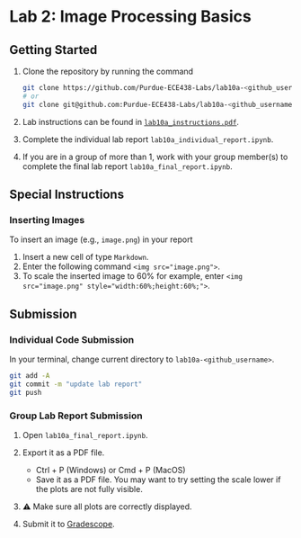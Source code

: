 # Lab 2: Image Processing Basics

## Getting Started

1. Clone the repository by running the command

    ```bash
    git clone https://github.com/Purdue-ECE438-Labs/lab10a-<github_username>.git  # using web URL
    # or
    git clone git@github.com:Purdue-ECE438-Labs/lab10a-<github_username>.git  # using SSH
    ```

2. Lab instructions can be found in [`lab10a_instructions.pdf`](lab10a_instructions.pdf).

3. Complete the individual lab report `lab10a_individual_report.ipynb`.

4. If you are in a group of more than 1, work with your group member(s) to complete the final lab report `lab10a_final_report.ipynb`.

## Special Instructions

### Inserting Images

To insert an image (e.g., `image.png`) in your report
  
  1. Insert a new cell of type `Markdown`.
  2. Enter the following command `<img src="image.png">`.
  3. To scale the inserted image to 60% for example, enter `<img src="image.png" style="width:60%;height:60%;">`.

## Submission

### Individual Code Submission

In your terminal, change current directory to `lab10a-<github_username>`.

```bash
git add -A 
git commit -m "update lab report"
git push
```

### Group Lab Report Submission

1. Open `lab10a_final_report.ipynb`.

2. Export it as a PDF file.
    * Ctrl + P (Windows) or Cmd + P (MacOS)
    * Save it as a PDF file. You may want to try setting the scale lower if the plots are not fully visible.

3. ⚠️ Make sure all plots are correctly displayed.

4. Submit it to [Gradescope](https://www.gradescope.com/).
